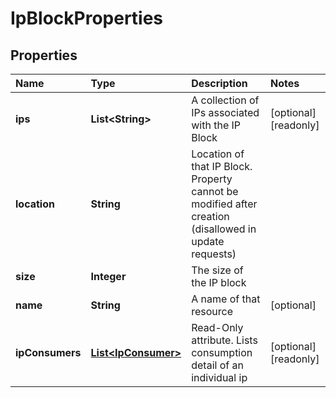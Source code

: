 # IpBlockProperties

## Properties

| Name | Type | Description | Notes |
| :--- | :--- | :--- | :--- |
| **ips** | **List&lt;String&gt;** | A collection of IPs associated with the IP Block | \[optional\] \[readonly\] |
| **location** | **String** | Location of that IP Block. Property cannot be modified after creation \(disallowed in update requests\) |  |
| **size** | **Integer** | The size of the IP block |  |
| **name** | **String** | A name of that resource | \[optional\] |
| **ipConsumers** | [**List&lt;IpConsumer&gt;**](ipconsumer.md) | Read-Only attribute. Lists consumption detail of an individual ip | \[optional\] \[readonly\] |

